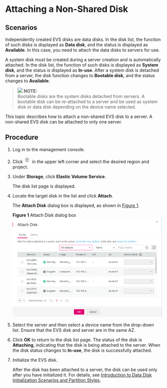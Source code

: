# Attaching a Non-Shared Disk<a name="evs_01_0036"></a>

## Scenarios<a name="section31341812202528"></a>

Independently created EVS disks are data disks. In the disk list, the function of such disks is displayed as  **Data disk**, and the status is displayed as  **Available**. In this case, you need to attach the data disks to servers for use.

A system disk must be created during a server creation and is automatically attached. In the disk list, the function of such disks is displayed as  **System disk**, and the status is displayed as  **In-use**. After a system disk is detached from a server, the disk function changes to  **Bootable disk**, and the status changes to  **Available**.

>![](/images/icon-note.gif) **NOTE:**   
>Bootable disks are the system disks detached from servers. A bootable disk can be re-attached to a server and be used as system disk or data disk depending on the device name selected.  

This topic describes how to attach a non-shared EVS disk to a server. A non-shared EVS disk can be attached to only one server.

## Procedure<a name="section47232828202528"></a>

1.  Log in to the management console.
2.  Click  ![](figures/icon-region.png)  in the upper left corner and select the desired region and project.
3.  Under  **Storage**, click  **Elastic Volume Service**.

    The disk list page is displayed.

4.  Locate the target disk in the list and click  **Attach**.

    The  **Attach Disk**  dialog box is displayed, as shown in  [Figure 1](#fig15846164615421).

    **Figure  1**  Attach Disk dialog box<a name="fig15846164615421"></a>  
    ![](figures/attach-disk-dialog-box.png "attach-disk-dialog-box")

5.  Select the server and then select a device name from the drop-down list. Ensure that the EVS disk and server are in the same AZ.
6.  Click  **OK**  to return to the disk list page. The status of the disk is  **Attaching**, indicating that the disk is being attached to the server. When the disk status changes to  **In-use**, the disk is successfully attached.
7.  Initialize the EVS disk.

    After the disk has been attached to a server, the disk can be used only after you have initialized it. For details, see  [Introduction to Data Disk Initialization Scenarios and Partition Styles](introduction-to-data-disk-initialization-scenarios-and-partition-styles.md).


